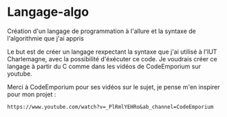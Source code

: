 # Langage-algo
Création d'un langage de programmation à l'allure et la syntaxe de l'algorithmie que j'ai appris

Le but est de créer un langage rexpectant la syntaxe que j'ai utilisé à l'IUT Charlemagne, avec la possibilité d'éxécuter ce code. Je voudrais créer ce langage à partir du C comme dans les vidéos de CodeEmporium sur youtube.

Merci à CodeEmporium pour ses vidéos sur le sujet, je pense m'en inspirer pour mon projet :
```
https://www.youtube.com/watch?v=_PlRmlYEHRo&ab_channel=CodeEmporium
